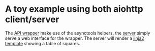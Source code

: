 # A toy example using both aiohttp client/server

The [API wrapper][API wrapper] make use of the asynctools helpers,
the [server][server] simply serve a web interface for the wrapper.
The server will render a [jinja2 template][squqare template] showing a table of squares.

[API wrapper]: maths_wrapper.py
[server]: maths_server.py
[squqare template]: templates/squares.jinja2
